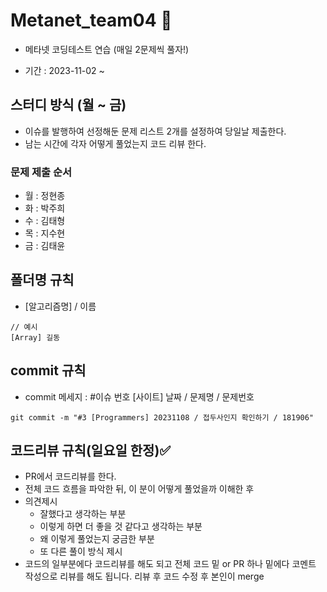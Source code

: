 # Metanet_team04 💯 
- 메타넷 코딩테스트 연습 (매일 2문제씩 풀자!)
* 기간 : 2023-11-02 ~
## 스터디 방식 (월 ~ 금)
- 이슈를 발행하여 선정해둔 문제 리스트 2개를 설정하여 당일날 제출한다.
- 남는 시간에 각자 어떻게 풀었는지 코드 리뷰 한다.
### 문제 제출 순서
- 월 : 정현종
- 화 : 박주희
- 수 : 김태형
- 목 : 지수현
- 금 : 김태윤
## 폴더명 규칙
- [알고리즘명] / 이름
```
// 예시
[Array] 길동
```
## commit 규칙
- commit 메세지 : #이슈 번호 [사이트] 날짜 / 문제명 / 문제번호
```
git commit -m "#3 [Programmers] 20231108 / 접두사인지 확인하기 / 181906"
```

## 코드리뷰 규칙(일요일 한정)✅
- PR에서 코드리뷰를 한다.
- 전체 코드 흐름을 파악한 뒤, 이 분이 어떻게 풀었을까 이해한 후
- 의견제시
  - 잘했다고 생각하는 부분
  - 이렇게 하면 더 좋을 것 같다고 생각하는 부분
  - 왜 이렇게 풀었는지 궁금한 부분
  - 또 다른 풀이 방식 제시
- 코드의 일부분에다 코드리뷰를 해도 되고 전체 코드 밑 or PR 하나 밑에다 코멘트 작성으로 리뷰를 해도 됩니다.
리뷰 후 코드 수정 후 본인이 merge

